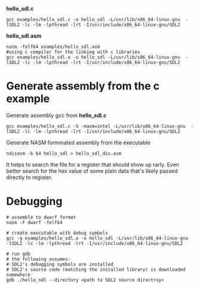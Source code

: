 **hello_sdl.c**
```
gcc examples/hello_sdl.c -o hello_sdl -L/usr/lib/x86_64-linux-gnu  -lSDL2 -lc -lm -lpthread -lrt -I/usr/include/x86_64-linux-gnu/SDL2
```

**hello_sdl.asm**
```
nasm -felf64 examples/hello_sdl.asm
#using c compiler for the linking with c libraries
gcc examples/hello_sdl.o -o hello_sdl -L/usr/lib/x86_64-linux-gnu  -lSDL2 -lc -lm -lpthread -lrt -I/usr/include/x86_64-linux-gnu/SDL2
```

# Generate assembly from the c example

Generate assembly gcc from **hello_sdl.c**
```
gcc examples/hello_sdl.c -S -masm=intel -L/usr/lib/x86_64-linux-gnu  -lSDL2 -lc -lm -lpthread -lrt -I/usr/include/x86_64-linux-gnu/SDL2
```

Generate NASM formmated assembly from the executable
```
ndisasm -b 64 hello_sdl > hello_sdl_dis.asm
```
It helps to search the file for a register that should show up rarly. Even better search for the hex value of some plain data that's likely passed directly to register.

# Debugging
```
# assemble to dwarf format
nasm -F dwarf -felf64

# create executable with debug symbols
gcc -g examples/hello_sdl.o -o hello_sdl -L/usr/lib/x86_64-linux-gnu  -lSDL2 -lc -lm -lpthread -lrt -I/usr/include/x86_64-linux-gnu/SDL2

# run gdb 
# the following assumes:
# SDL2's debugging symbols are installed
# SDL2's source code (matching the installed library) is downloaded somewhere
gdb ./hello_sdl --directory <path to SDL2 source directroy>
```
